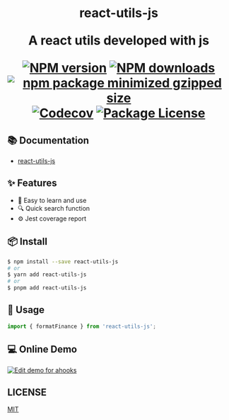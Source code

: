 <h1 align="center">react-utils-js<p/>

<div align="center">

A react utils developed with js

[![NPM version](https://img.shields.io/npm/v/react-utils-js.svg?style=flat)](https://npmjs.org/package/react-utils-js)
[![NPM downloads](https://img.shields.io/npm/dm/react-utils-js.svg?style=flat)](https://npmjs.org/package/react-utils-js)
[![npm package minimized gzipped size](https://img.shields.io/bundlejs/size/react-utils-js.svg?style=flat)](https://npmjs.org/package/react-utils-js)
[![Codecov](https://img.shields.io/codecov/c/github/healthyhcc/react-utils-js.svg?style=flat-square)](https://app.codecov.io/gh/healthyhcc/react-utils-js)
[![Package License](https://img.shields.io/npm/l/react-utils-js.svg?style=flat)](https://npmjs.org/package/react-utils-js)

</div>

## 📚 Documentation

- [react-utils-js](https://healthyhcc.github.io/react-utils-js/)

## ✨ Features

- 🚀 Easy to learn and use
- 🔍 Quick search function
- ⚙️ Jest coverage report

## 📦 Install

```bash
$ npm install --save react-utils-js
# or
$ yarn add react-utils-js
# or
$ pnpm add react-utils-js
```

## 🔨 Usage

```ts
import { formatFinance } from 'react-utils-js';
```

## 💻 Online Demo

[![Edit demo for ahooks](https://codesandbox.io/static/img/play-codesandbox.svg)](https://codesandbox.io/p/sandbox/eloquent-agnesi-6wq7hy?file=/App.tsx)

## LICENSE

[MIT](./LICENSE)
